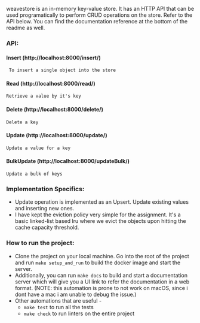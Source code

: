 weavestore is an in-memory key-value store. It has an HTTP API that can be used programatically to perform CRUD operations on the store. Refer to the API below. You can find the documentation reference at the bottom of the readme as well.

### API:

#### Insert (http://localhost:8000/insert/)
``` To insert a single object into the store```
#### Read (http://localhost:8000/read/)
``` Retrieve a value by it's key ```
#### Delete (http://localhost:8000/delete/)
``` Delete a key ```
#### Update (http://localhost:8000/update/)
``` Update a value for a key ```
#### BulkUpdate (http://localhost:8000/updateBulk/)
``` Update a bulk of keys ```

### Implementation Specifics:
* Update operation is implemented as an Upsert. Update existing values and inserting new ones.
* I have kept the eviction policy very simple for the assignment. It's a basic linked-list based lru where we evict the objects upon hitting the cache capacity threshold.

### How to run the project:
* Clone the project on your local machine. Go into the root of the project and run `make setup_and_run` to build the docker image and start the server.
* Additionally, you can run `make docs` to build and start a documentation server which will give you a UI link to refer the documentation in a web format. (NOTE: this automation is prone to not work on macOS, since i dont have a mac i am unable to debug the issue.)
* Other automations that are useful -
    - `make test` to run all the tests
    - `make check` to run linters on the entire project
